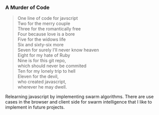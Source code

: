 ### A Murder of Code

> One line of code for javscript  
> Two for the merry couple  
> Three for the romantically free  
> Four because love is a bore  
> Five for the widows life  
> Six and sixty-six more  
> Seven for surely I'll never know heaven  
> Eight for my hate of Ruby  
> Nine is for this git repo,  
> which should never be commited  
> Ten for my lonely trip to hell  
> Eleven for the devil,  
> who created javascript,  
> wherever he may dwell.


Relearning javascript by implementing swarm algorithms. There are use cases in the browser and client side for swarm intelligence that I like to implement in future projects.
